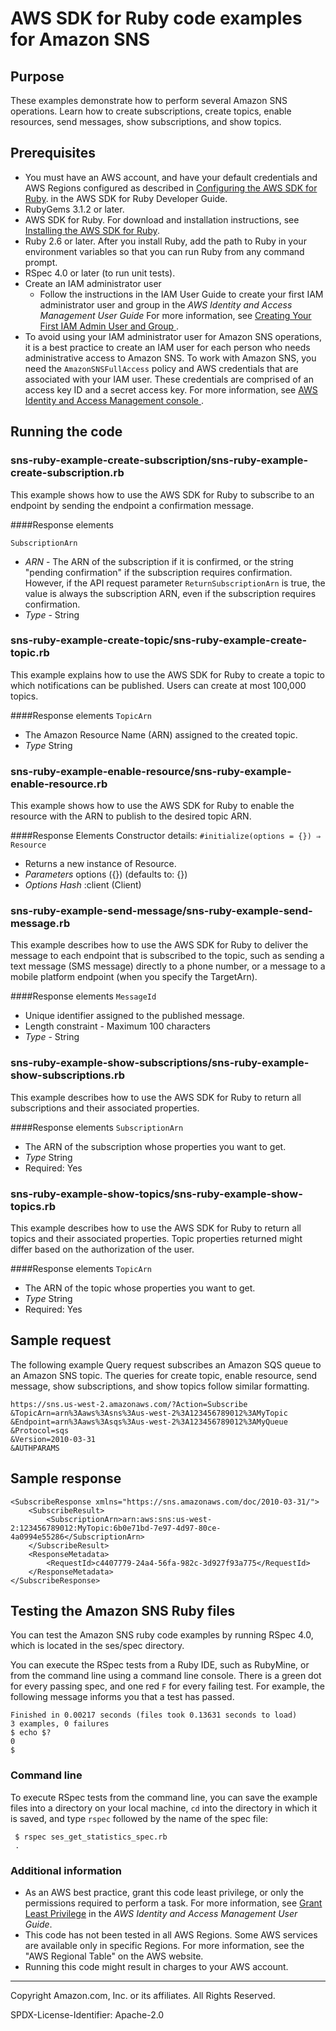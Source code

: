 # AWS SDK for Ruby code examples for Amazon SNS

## Purpose

These examples demonstrate how to perform several Amazon SNS operations. Learn how to
create subscriptions, create topics, enable resources, send messages, show subscriptions,
and show topics.

## Prerequisites 

- You must have an AWS account, and have your default credentials and AWS Regions configured
as described in [Configuring the AWS SDK for Ruby](https://docs.aws.amazon.com/sdk-for-ruby/v3/developer-guide/setup-config.html).
in the AWS SDK for Ruby Developer Guide. 
- RubyGems 3.1.2 or later.
- AWS SDK for Ruby. For download and installation instructions, see [Installing the AWS SDK for Ruby](https://docs.aws.amazon.com/sdk-for-ruby/v3/developer-guide/setup-install.html).
- Ruby 2.6 or later. After you install Ruby, add the path to Ruby in your environment
 variables so that you can run Ruby from any command prompt. 
- RSpec 4.0 or later (to run unit tests).
- Create an IAM administrator user 
   - Follow the instructions in the IAM User Guide to create your first IAM administrator user and group in the 
   *AWS Identity and Access Management User Guide*
    For more information, see [Creating Your First IAM Admin User and Group ](https://docs.aws.amazon.com/IAM/latest/UserGuide/getting-started_create-admin-group.html).
- To avoid using your IAM administrator user for Amazon SNS operations, it is a best 
practice to create an IAM user for each person who needs administrative access to 
Amazon SNS. To work with Amazon SNS, you need the ``AmazonSNSFullAccess`` policy and AWS 
credentials that are associated with your IAM user. These credentials are comprised of
an access key ID and a secret access key. For more information, see 
[AWS Identity and Access Management console ](https://signin.aws.amazon.com/signin?redirect_uri=https%3A%2F%2Fconsole.aws.amazon.com%2Fiam%2F%3Fstate%3DhashArgs%2523%26isauthcode%3Dtrue&client_id=arn%3Aaws%3Aiam%3A%3A015428540659%3Auser%2Fiam&forceMobileApp=0).
##  Running the code 

### sns-ruby-example-create-subscription/sns-ruby-example-create-subscription.rb

This example shows how to use the AWS SDK for Ruby to subscribe to an endpoint
by sending the endpoint a confirmation message.

####Response elements

`SubscriptionArn`
- *ARN* - The ARN of the subscription if it is confirmed, or the string 
"pending confirmation" if the subscription requires confirmation. However, if the 
API request parameter `ReturnSubscriptionArn` is true, the value is always the 
subscription ARN, even if the subscription requires confirmation.
- *Type* - String


### sns-ruby-example-create-topic/sns-ruby-example-create-topic.rb

This example explains how to use the AWS SDK for Ruby to create a topic to which 
notifications can be published. Users can create at most 100,000 topics.

####Response elements
`TopicArn`
- The Amazon Resource Name (ARN) assigned to the created topic.
- *Type* String



### sns-ruby-example-enable-resource/sns-ruby-example-enable-resource.rb

This example shows how to use the AWS SDK for Ruby to enable the resource with the 
ARN to publish to the desired topic ARN.

####Response Elements
Constructor details: `#initialize(options = {}) ⇒ Resource`
- Returns a new instance of Resource.
- *Parameters* options ({}) (defaults to: {})
- *Options Hash* :client (Client)


### sns-ruby-example-send-message/sns-ruby-example-send-message.rb

This example describes how to use the AWS SDK for Ruby to deliver the
message to each endpoint that is subscribed to the topic, such as sending a text
message (SMS message) directly to a phone number, or a message to a mobile platform 
endpoint (when you specify the TargetArn).

####Response elements
`MessageId`
- Unique identifier assigned to the published message.
- Length constraint - Maximum 100 characters
- *Type* - String


### sns-ruby-example-show-subscriptions/sns-ruby-example-show-subscriptions.rb

This example describes how to use the AWS SDK for Ruby to return all
subscriptions and their associated properties.

####Response elements
`SubscriptionArn`
- The ARN of the subscription whose properties you want to get.
- *Type* String
- Required: Yes

### sns-ruby-example-show-topics/sns-ruby-example-show-topics.rb

This example describes how to use the AWS SDK for Ruby to return all
topics and their associated properties. Topic properties returned might differ based 
on the authorization of the user.

####Response elements
`TopicArn`
- The ARN of the topic whose properties you want to get.
- *Type* String
- Required: Yes


## Sample request 
The following example Query request subscribes an Amazon SQS queue to an Amazon SNS topic. The queries
for create topic, enable resource, send message, show subscriptions, and show topics 
follow similar formatting.

    https://sns.us-west-2.amazonaws.com/?Action=Subscribe
    &TopicArn=arn%3Aaws%3Asns%3Aus-west-2%3A123456789012%3AMyTopic
    &Endpoint=arn%3Aaws%3Asqs%3Aus-west-2%3A123456789012%3AMyQueue
    &Protocol=sqs
    &Version=2010-03-31
    &AUTHPARAMS

## Sample response

    <SubscribeResponse xmlns="https://sns.amazonaws.com/doc/2010-03-31/">
        <SubscribeResult>
            <SubscriptionArn>arn:aws:sns:us-west-2:123456789012:MyTopic:6b0e71bd-7e97-4d97-80ce-4a0994e55286</SubscriptionArn>
        </SubscribeResult>
        <ResponseMetadata>
            <RequestId>c4407779-24a4-56fa-982c-3d927f93a775</RequestId>
        </ResponseMetadata>
    </SubscribeResponse>


## Testing the Amazon SNS Ruby files
You can test the Amazon SNS ruby code examples by running RSpec 4.0, which is located in the ses/spec directory.

You can execute the RSpec tests from a Ruby IDE, such as RubyMine, or from the command
line using a command line console. There is a green dot for every passing spec, and one
red `F` for every failing test. For example, the following message informs you that a 
test has passed.

    Finished in 0.00217 seconds (files took 0.13631 seconds to load)
    3 examples, 0 failures
    $ echo $?
    0
    $ 
    
### Command line 
To execute RSpec tests from the command line, you can save the example files into a 
directory on your local machine, `cd` into the directory in which it is saved, and 
type `rspec` followed by the name of the spec file:

     $ rspec ses_get_statistics_spec.rb
     .
        
### Additional information
- As an AWS best practice, grant this code least privilege, or only the 
  permissions required to perform a task. For more information, see 
  [Grant Least Privilege](https://docs.aws.amazon.com/IAM/latest/UserGuide/best-practices.html#grant-least-privilege) 
  in the *AWS Identity and Access Management 
  User Guide*.
- This code has not been tested in all AWS Regions. Some AWS services are 
  available only in specific Regions. For more information, see the 
  "AWS Regional Table" on the AWS website.
- Running this code might result in charges to your AWS account.

---
Copyright Amazon.com, Inc. or its affiliates. All Rights Reserved.

SPDX-License-Identifier: Apache-2.0